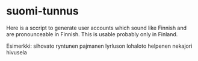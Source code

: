 # suomi-tunnus

Here is a sccript to generate user accounts which sound like Finnish and are 
pronounceable in Finnish. This is usable probably only in Finland.

Esimerkki: sihovato
ryntunen
pajmanen
lyrluson
lohaloto
helpenen
nekajori
hivusela

